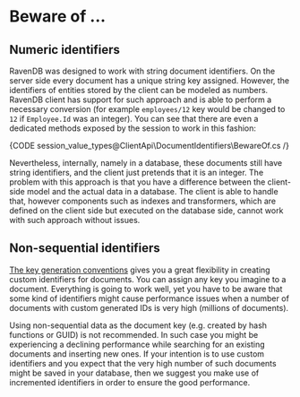 # Beware of ...

## Numeric identifiers

RavenDB was designed to work with string document identifiers. On the server side every document has a unique string key assigned. However, the identifiers of entities stored 
by the client can be modeled as numbers. RavenDB client has support for such approach and is able to perform a necessary conversion 
(for example `employees/12` key would be changed to `12` if `Employee.Id` was an integer). You can see that there are even a dedicated methods exposed by the session to work in this fashion:

{CODE session_value_types@ClientApi\DocumentIdentifiers\BewareOf.cs /}

Nevertheless, internally, namely in a database, these documents still have string identifiers, and the client just pretends that it is an integer. The problem with this approach is that
you have a difference between the client-side model and the actual data in a database. The client is able to handle that, however components such as indexes and transformers,
which are defined on the client side but executed on the database side, cannot work with such approach without issues. 

## Non-sequential identifiers

[The key generation conventions](../../client-api/configuration/conventions/identifier-generation/global) gives you a great flexibility in creating custom identifiers for documents. You can assign any key you imagine to a document.
Everything is going to work well, yet you have to be aware that some kind of identifiers might cause performance issues when a number of documents with custom generated IDs is very high (millions of documents).

Using non-sequential data as the document key (e.g. created by hash functions or GUID) is not recommended. In such case you might be experiencing a declining 
performance while searching for an existing documents and inserting new ones. If your intention is to use custom identifiers and you expect that the very high number 
of such documents might be saved in your database, then we suggest you make use of incremented identifiers in order to ensure the good performance.
